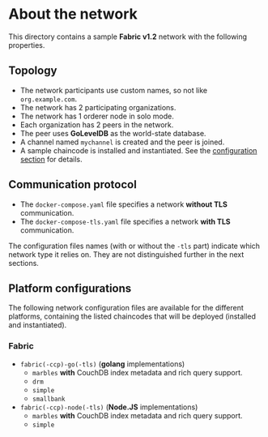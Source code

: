 # About the network

This directory contains a sample __Fabric v1.2__ network with the following properties.

## Topology
* The network participants use custom names, so not like `org.example.com`.
* The network has 2 participating organizations.
* The network has 1 orderer node in solo mode.
* Each organization has 2 peers in the network.
* The peer uses __GoLevelDB__ as the world-state database.
* A channel named `mychannel` is created and the peer is joined.
* A sample chaincode is installed and instantiated. See the [configuration section](#platform-configurations) for details.

## Communication protocol
* The `docker-compose.yaml` file specifies a network __without TLS__ communication.
* The `docker-compose-tls.yaml` file specifies a network __with TLS__ communication.

The configuration files names (with or without the `-tls` part) indicate which network type it relies on. They are not distinguished further in the next sections.

## Platform configurations

The following network configuration files are available for the different platforms, containing the listed chaincodes that will be deployed (installed and instantiated).

### Fabric
* `fabric(-ccp)-go(-tls)` (__golang__ implementations) 
  * `marbles` __with__ CouchDB index metadata and rich query support.
  * `drm`
  * `simple`
  * `smallbank`
* `fabric(-ccp)-node(-tls)` (__Node.JS__ implementations) 
  * `marbles` __with__ CouchDB index metadata and rich query support.
  * `simple`